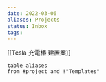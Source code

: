 ```yaml
---
date: 2022-03-06
aliases: Projects
status: Inbox
tags:
---
```


[[Tesla 充電椿 建置案]]

```dataview
table aliases
from #project and !"Templates"

```